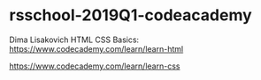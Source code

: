 # rsschool-2019Q1-codeacademy
Dima Lisakovich
HTML CSS Basics: 
https://www.codecademy.com/learn/learn-html

https://www.codecademy.com/learn/learn-css

